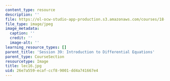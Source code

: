 ```yaml
---
content_type: resource
description: ''
file: https://ol-ocw-studio-app-production.s3.amazonaws.com/courses/18-01sc-single-variable-calculus-fall-2010/26e7a559ecafccf89001dd4a741667e4_lec16.jpg
file_type: image/jpeg
image_metadata:
  caption: ''
  credit: ''
  image-alt: ''
learning_resource_types: []
parent_title: 'Session 39: Introduction to Differential Equations'
parent_type: CourseSection
resourcetype: Image
title: lec16.jpg
uid: 26e7a559-ecaf-ccf8-9001-dd4a741667e4
---
```

